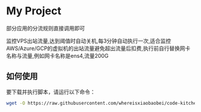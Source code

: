 # My Project
部分应用的分流规则直接调用即可

监控VPS出站流量,达到阈值时自动关机,每3分钟自动执行一次,适合监控AWS/Azure/GCP的虚拟机的出站流量避免超出流量后扣费,执行前自行替换网卡名称与流量,例如网卡名称是ens4,流量200G

## 如何使用
要下载并执行脚本，请运行以下命令：
```bash
wget -O https://raw.githubusercontent.com/whereisxiaobaobei/code-kitchen/main/monitor_outbound_traffic.sh && chmod +x monitor_outbound_traffic.sh && ./monitor_outbound_traffic.sh ens4 200

